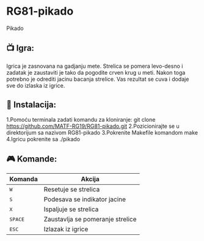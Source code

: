 # RG81-pikado
Pikado

## :tv: Igra:

Igrica je zasnovana na gadjanju mete.
Strelica se pomera levo-desno i zadatak je zaustaviti je tako da pogodite crven krug u meti.
Nakon toga potrebno je odrediti jacinu bacanja strelice.
Vas rezultat se cuva i dodaje sve do izlaska iz igrice.

## :hammer: Instalacija:
1.Pomoću terminala zadati komandu za kloniranje: git clone https://github.com/MATF-RG19/RG81-pikado.git
2.Pozicionirajte se u direktorijum sa nazivom RG81-pikado
3.Pokrenite Makefile komandom make
4.Igricu pokrenite sa ./pikado


## :video_game: Komande:
|Komanda   | Akcija  |
|---     |---|
| <kbd>W</kbd>  |Resetuje se strelica  |
| <kbd>S</kbd>  |Podesava se indikator jacine  | 
| <kbd>X</kbd>  |Ispaljuje se strelica   |
| <kbd>SPACE</kbd>  |Zaustavlja se pomeranje strelice  | 
| <kbd>ESC</kbd>  |Izlazak iz igrice |


